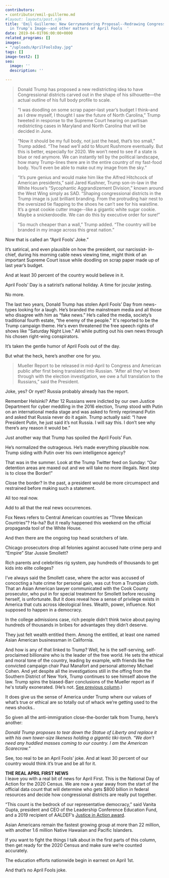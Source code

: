 ```yaml
---
contributors:
- contributor/emil-guillermo.md
#layout: layouts/post.njk
title: 'Emil Guillermo: New Gerrymandering Proposal--Redrawing Congressional Districts
  in Trump’s Image--and other matters of April Fools  '
date: 2019-04-01T06:00:00+0000
related_programs: []
images:
- "/uploads/AprilFoolsDay.jpg"
tags: []
image-test2: []
seo:
  image: ''
  description: ''

---
```

> Donald Trump has proposed a new redistricting idea to have Congressional districts carved out in the shape of his silhouette—the actual outline of his full body profile to scale.

> “I was doodling on some scrap paper–last year’s budget I think–and as I drew myself, I thought I saw the future of North Carolina,” Trump tweeted in response to the Supreme Court hearing on partisan redistricting cases in Maryland and North Carolina that will be decided in June.

> “Now it should be my full body, not just the head, that’s too small,” Trump added. “The head we’ll add to Mount Rushmore eventually. But this is better, especially for 2020. We won’t need to see if a state is blue or red anymore. We can instantly tell by the political landscape, how many Trump-lines there are in the entire country of my fast-food body. You’ll even be able to make out my image from the sky.”

> “It’s pure genius and would make him like the Alfred Hitchcock of American presidents,” said Jared Kushner, Trump son-in-law in the White House’s “Sycophantic Aggrandizement Division,” known around the West Wing simply as SAD. “Shaping congressional districts in the Trump image is just brilliant branding. From the protruding hair nest to the oversized tie flapping to the shoes he can’t see for his waistline. It’s a great cookie cutter image--like a gigantic white sugar cookie. Maybe a snickerdoodle. We can do this by executive order for sure!”

> “So much cheaper than a wall,” Trump added. “The country will be branded in my image across this great nation.”

Now that is called an “April Fools’ Joke.”

It’s satirical, and even plausible on how the president, our narcissist- in-chief, during his morning cable news viewing time, might think of an important Supreme Court issue while doodling on scrap paper made up of last year’s budget.

And at least 30 percent of the country would believe in it.

April Fools’ Day is a satirist’s national holiday. A time for jocular jesting.

No more.

The last two years, Donald Trump has stolen April Fools’ Day from news-types looking for a laugh. He’s branded the mainstream media and all those who disagree with him as “fake news.” He’s called the media, society’s traditional fourth estate, “the enemy of the people." It's reported to be the Trump campaign theme. He's even threatened the free speech rights of shows like "Saturday Night Live." All while putting out his own news through his chosen right-wing conspirators.

It’s taken the gentle humor of April Fools out of the day.

But what the heck, here’s another one for you.

> Mueller Report to be released in mid-April to Congress and American public after first being translated into Russian.  “After all they’ve been through with the election investigation, we owe a full translation to the Russians,” said the President.

Joke, yes? Or nyet? Russia probably already has the report.

Remember Helsinki? After 12 Russians were indicted by our own Justice Department  for cyber meddling in the 2016 election, Trump stood with Putin on an international media stage and was asked to firmly reprimand Putin and asked that Russia never do it again. Trump actually said: “I have President Putin, he just said it’s not Russia. I will say this. I don’t see why there’s any reason it would be.”

Just another way that Trump has spoiled the April Fools’ Fun.

He’s normalized the outrageous. He’s made everything plausible now. Trump siding with Putin over his own intelligence agency?

That was in the summer. Look at the Trump Twitter feed on Sunday:  “Our detention areas are maxed out and we will take no more illegals. Next step is to close the Border!”

Close the border? In the past, a president would be more circumspect and restrained before making such a statement.

All too real now.

Add to all that the real news occurrences.

Fox News refers to Central American countries as “Three Mexican Countries”? Ha-ha? But it really happened this weekend on the official propaganda tool of the White House.

And then there are the ongoing top head scratchers of late.

Chicago prosecutors drop all felonies against accused hate crime perp and “Empire” Star Jussie Smollett?

Rich parents and celebrities rig system, pay hundreds of thousands to get kids into elite colleges?

I’ve always said the Smollett case, where the actor was accused of concocting a hate crime for personal gain, was cut from a Trumpian cloth. That an Asian American lawyer communicated with the Cook County prosecutor, who put in for special treatment for Smollett before recusing herself, is unfortunate. But it does reveal how a sense of privilege exists in America that cuts across ideological lines. Wealth, power, influence. Not supposed to happen in a democracy.

In the college admissions case, rich people didn’t think twice about paying hundreds of thousands in bribes for advantages they didn’t deserve.

They just felt wealth entitled them. Among the entitled, at least one named Asian American businessman in California.

And how is any of that linked to Trump? Well, he is the self-serving, self-proclaimed billionaire who is the leader of the free world. He sets the ethical and moral tone of the country, leading by example, with friends like the convicted campaign chair Paul Manafort and personal attorney Michael Cohen. And yet despite all the investigations still in the offing from the Southern District of New York, Trump continues to see himself above the law. Trump spins the biased-Barr conclusions of the Mueller report as if he's totally exonerated. (He’s not. [See previous column](https://www.aaldef.org/blog/emil-guillermo-barr-s-cliff-notes-on-mueller-report-make-for-perfect-aaldef-dinner-talk/).)

It does give us the sense of America under Trump where our values of what’s true or ethical are so totally out of whack we’re getting used to the news shocks..

So given all the anti-immigration close-the-border talk from Trump, here’s another:

_Donald Trump proposes to tear down the Statue of Liberty and replace it with his own tower-size likeness holding a gigantic tiki-torch. “We don’t need any huddled masses coming to our country. I am the American Scarecrow.”_

See, too real to be an April Fools’ joke. And at least 30 percent of our country would think it’s true and be all for it.

**THE REAL APRIL FIRST NEWS**  
I leave you with a real bit of news for April First. This is the National Day of Action for the 2020 Census. We are now a year away from the start of the official data count that will determine who gets $800 billion in federal resources and decide how congressional districts are really put together.

“This count is the bedrock of our representative democracy,” said Vanita Gupta, president and CEO of the Leadership Conference Education Fund, and a 2019 recipient of AALDEF’s [Justice in Action award](https://www.aaldef.org/events/aaldef-45th-anniversary-celebration/).

Asian Americans remain the fastest growing group at more than 22 million, with another 1.6 million Native Hawaiian and Pacific Islanders.

If you want to fight the things I talk about in the first parts of this column, then get ready for the 2020 Census and make sure we’re counted accurately.

The education efforts nationwide begin in earnest on April 1st.

And that’s no April Fools joke.